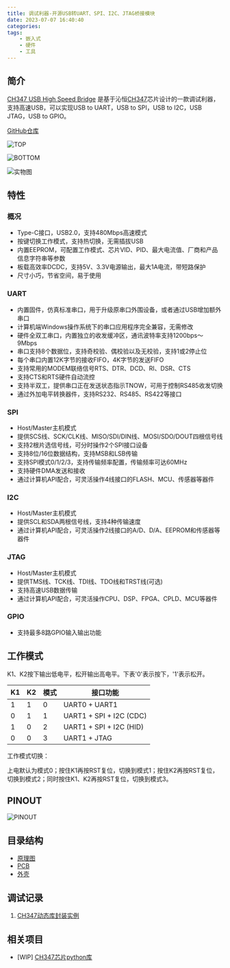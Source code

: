 ```yaml
---
title: 调试利器-开源USB转UART、SPI、I2C、JTAG桥接模块
date: 2023-07-07 16:40:40
categories:
tags:
    - 嵌入式
    - 硬件
    - 工具
---
```


## 简介

[CH347 USB High Speed Bridge](https://github.com/pengwon/ch347-hs-usb-bridge) 是基于沁恒[CH347](https://www.wch.cn/products/CH347.html)芯片设计的一款调试利器，支持高速USB，可以实现USB to UART，USB to SPI，USB to I2C，USB JTAG，USB to GPIO。

[GitHub仓库](https://github.com/pengwon/ch347-hs-usb-bridge)

<!-- more -->

![TOP](https://github.com/pengwon/ch347-hs-usb-bridge/blob/main/img/SMT2306162343_T.png?raw=true)

![BOTTOM](https://github.com/pengwon/ch347-hs-usb-bridge/blob/main/img/SMT2306162343_B.png?raw=true)

![实物图](https://github.com/pengwon/ch347-hs-usb-bridge/blob/main/img/实物图.jpg?raw=true)

## 特性

### 概况

- Type-C接口，USB2.0，支持480Mbps高速模式
- 按键切换工作模式，支持热切换，无需插拔USB
- 内置EEPROM，可配置工作模式、芯片VID、PID、最大电流值、厂商和产品信息字符串等参数
- 板载高效率DCDC，支持5V、3.3V电源输出，最大1A电流，带短路保护
- 尺寸小巧，节省空间，易于使用

### UART

- 内置固件，仿真标准串口，用于升级原串口外围设备，或者通过USB增加额外串口
- 计算机端Windows操作系统下的串口应用程序完全兼容，无需修改
- 硬件全双工串口，内置独立的收发缓冲区，通讯波特率支持1200bps～9Mbps
- 串口支持8个数据位，支持奇校验、偶校验以及无校验，支持1或2停止位
- 每个串口内置12K字节的接收FIFO，4K字节的发送FIFO
- 支持常用的MODEM联络信号RTS、DTR、DCD、RI、DSR、CTS
- 支持CTS和RTS硬件自动流控
- 支持半双工，提供串口正在发送状态指示TNOW，可用于控制RS485收发切换
- 通过外加电平转换器件，支持RS232、RS485、RS422等接口

### SPI

- Host/Master主机模式
- 提供SCS线、SCK/CLK线、MISO/SDI/DIN线、MOSI/SDO/DOUT四根信号线
- 支持2根片选信号线，可分时操作2个SPI接口设备
- 支持8位/16位数据结构，支持MSB和LSB传输
- 支持SPI模式0/1/2/3，支持传输频率配置，传输频率可达60MHz
- 支持硬件DMA发送和接收
- 通过计算机API配合，可灵活操作4线接口的FLASH、MCU、传感器等器件

### I2C

- Host/Master主机模式
- 提供SCL和SDA两根信号线，支持4种传输速度
- 通过计算机API配合，可灵活操作2线接口的A/D、D/A、EEPROM和传感器等器件

### JTAG

- Host/Master主机模式
- 提供TMS线、TCK线、TDI线、TDO线和TRST线(可选)
- 支持高速USB数据传输
- 通过计算机API配合，可灵活操作CPU、DSP、FPGA、CPLD、MCU等器件

### GPIO

- 支持最多8路GPIO输入输出功能

## 工作模式

K1、K2按下输出低电平，松开输出高电平。下表'0'表示按下，'1'表示松开。

| K1 | K2 | 模式 | 接口功能                     |
|----|----|----|--------------------------|
| 1  | 1  | 0  | UART0 + UART1            |
| 0  | 1  | 1  | UART1 + SPI + I2C (CDC)  |
| 1  | 0  | 2  | UART1 + SPI + I2C (HID)  |
| 0  | 0  | 3  | UART1 + JTAG             |

工作模式切换：

上电默认为模式0；按住K1再按RST复位，切换到模式1；按住K2再按RST复位，切换到模式2；同时按住K1、K2再按RST复位，切换到模式3。

## PINOUT

![PINOUT](https://github.com/pengwon/ch347-hs-usb-bridge/blob/main/img/PINOUT.jpg?raw=true)

## 目录结构

- [原理图](https://github.com/pengwon/ch347-hs-usb-bridge/tree/main/sch)
- [PCB](https://github.com/pengwon/ch347-hs-usb-bridge/tree/main/pcb)
- [外壳](https://github.com/pengwon/ch347-hs-usb-bridge/tree/main/3d)

## 调试记录

1. [CH347动态库封装实例](https://mp.weixin.qq.com/s?__biz=MzA3NzMyNTIyOA==&mid=2651481701&idx=1&sn=2ddf1ce70703550bbcaeb7bed4aa0211&chksm=84ad70a6b3daf9b036b859b8b4c621c7a8db6a32ca1e04bd9369b7dc125e17ed16f3ebddc608#rd)

## 相关项目

- [WIP] [CH347芯片python库](https://github.com/pengwon/pych347)
